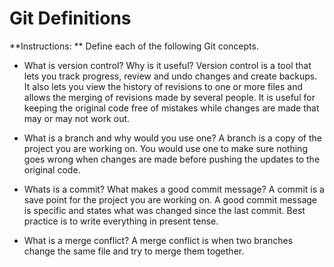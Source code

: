 # Git Definitions

**Instructions: ** Define each of the following Git concepts.

* What is version control?  Why is it useful?
Version control is a tool that lets you track progress, review and undo changes and create backups. It also lets you view the history of revisions to one or more files and allows the merging of revisions made by several people. It is useful for keeping the original code free of mistakes while changes are made that may or may not work out.

* What is a branch and why would you use one?
A branch is a copy of the project you are working on. You would use one to make sure nothing goes wrong when changes are made before pushing the updates to the original code.

* Whats is a commit? What makes a good commit message?
A commit is a save point for the project you are working on. A good commit message is specific and states what was changed since the last commit. Best practice is to write everything in present tense.

* What is a merge conflict?
A merge conflict is when two branches change the same file and try to merge them together.